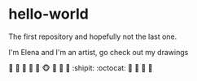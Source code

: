 # hello-world
The first repository and hopefully not the last one. 

I'm Elena and I'm an artist, go check out my drawings

:yellow_heart: :blue_heart: :purple_heart: :shit: :eyes: :monkey_face: :panda_face: :apple: :rocket: :shipit: :octocat: :see_no_evil: :hear_no_evil: :speak_no_evil: :clap: 

